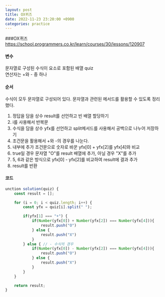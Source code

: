 ```yaml
---
layout: post
title: OX퀴즈
date: 2022-11-23 23:20:00 +0900
categories: practice
---
```

###OX퀴즈     
https://school.programmers.co.kr/learn/courses/30/lessons/120907    
    
#### 변수    
문자열로 구성된 수식이 요소로 포함된 배열 quiz    
연산자는 +와 - 중 하나    
    
#### 순서    
수식이 모두 문자열로 구성되어 있다. 문자열과 관련된 메서드를 활용할 수 있도록 정리했다.
1. 정답을 담을 상수 result를 선언하고 빈 배열 할당하기
2. i를 사용해서 반복문
3. 수식을 담을 상수 yfx를 선언하고 split메서드를 사용해서 공백으로 나누어 저장하기
4. 조건문을 활용해서 +와 -의 경우를 나눈다. 
5. 내부에 추가 조건문으로 숫자로 바꾼 yfx[0] + yfx[2]를 yfx[4]와 비교
6. true일 경우 문자열 "O"를 result 배열에 추가, 아닐 경우 "X"를 추가
7. 5, 6과 같은 방식으로 yfx[0] - yfx[2]를 비교하여 result에 결과 추가
8. result를 반환 

#### 코드
```JavaScript
unction solution(quiz) {
    const result = [];

    for (i = 0; i < quiz.length; i++) {
        const yfx = quiz[i].split(" ");

        if(yfx[1] === "+") {
            if(Number(yfx[0]) + Number(yfx[2]) === Number(yfx[4])){
                result.push("O")
            } else {
                result.push("X")
            }
        } else { // - 수식의 경우
            if(Number(yfx[0]) - Number(yfx[2]) === Number(yfx[4])){
                result.push("O")
            } else {
                result.push("X")
            }
        }
    }

    return result;
}
```